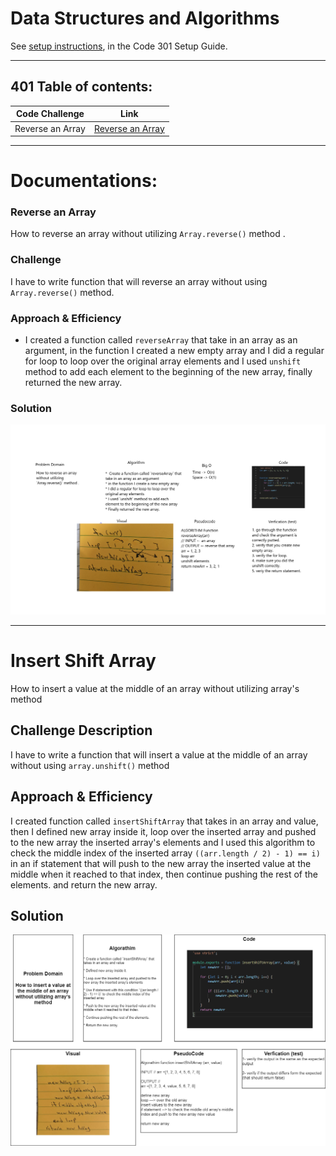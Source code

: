 # Data Structures and Algorithms

See [setup instructions](https://codefellows.github.io/setup-guide/code-301/3-code-challenges), in the Code 301 Setup Guide.

----------------------------------------------------------------------------------

## 401 Table of contents:


|Code Challenge | Link |
|---------------|------|
|Reverse an Array| [Reverse an Array](javascript/code-challenges/arrayReverse/array-reverse.js) |

------------------------------------------------------------

# Documentations: 


### Reverse an Array
How to reverse an array without utilizing `Array.reverse()` method .


### Challenge
I have to write function that will reverse an array without using `Array.reverse()` method.

### Approach & Efficiency
- I created a function called `reverseArray` that take in an array as an argument, in the function I created a new empty array and I did a regular for loop to loop over the original array elements and I used `unshift` method to add each element to the beginning of the new array, finally returned the new array.


### Solution
![Challenge01](./assets/array-reverse.png)


-------------------------------------------------------------

# Insert Shift Array
How to insert a value at the middle of an array without utilizing array's method

## Challenge Description
I have to write a function that will insert a value at the middle of an array without using `array.unshift()` method

## Approach & Efficiency
I created function called `insertShiftArray` that takes in an array and value, then I defined new array inside it, loop over the inserted array and pushed to the new array the inserted array's elements and I used this algorithm to check the middle index of the inserted array `((arr.length / 2) - 1) == i)` in an if statement that will push to the new array the inserted value at the middle when it reached to that index, then continue pushing the rest of the elements. and return the new array.


## Solution
![Challenge02](./assets/array-shift.png)
